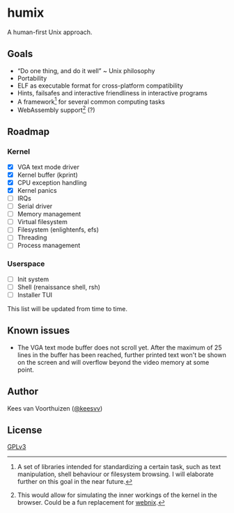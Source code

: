 # humix

A human-first Unix approach.

## Goals

- “Do one thing, and do it well” ~ Unix philosophy
- Portability
- ELF as executable format for cross-platform compatibility
- Hints, failsafes and interactive friendliness in interactive programs
- A framework[^1] for several common computing tasks
- WebAssembly support[^2] (?)

[^1]:
    A set of libraries intended for standardizing a certain task, such as
    text manipulation, shell behaviour or filesystem browsing. I will elaborate
    further on this goal in the near future.

[^2]:
    This would allow for simulating the inner workings of the kernel in the
    browser. Could be a fun replacement for [webnix](https://github.com/keesvv/webnix).

## Roadmap

### Kernel

- [x] VGA text mode driver
- [x] Kernel buffer (kprint)
- [x] CPU exception handling
- [x] Kernel panics
- [ ] IRQs
- [ ] Serial driver
- [ ] Memory management
- [ ] Virtual filesystem
- [ ] Filesystem (enlightenfs, efs)
- [ ] Threading
- [ ] Process management

### Userspace

- [ ] Init system
- [ ] Shell (renaissance shell, rsh)
- [ ] Installer TUI

This list will be updated from time to time.

## Known issues

- The VGA text mode buffer does not scroll yet. After the maximum
  of 25 lines in the buffer has been reached, further printed text
  won't be shown on the screen and will overflow beyond the video
  memory at some point.

## Author

Kees van Voorthuizen ([@keesvv](https://github.com/keesvv))

## License

[GPLv3](./LICENSE)
